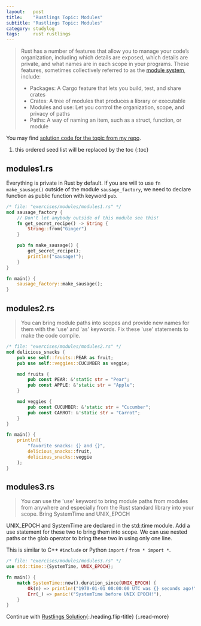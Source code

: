 ```yaml
---
layout:   post
title:    "Rustlings Topic: Modules"
subtitle: "Rustlings Topic: Modules"
category: studylog
tags:     rust rustlings
---
```


> Rust has a number of features that allow you to manage your code’s organization, including which details are exposed,
> which details are private, and what names are in each scope in your programs. These features, sometimes collectively
> referred to as the [module system], include:
>
> * Packages: A Cargo feature that lets you build, test, and share crates
> * Crates: A tree of modules that produces a library or executable
> * Modules and use: Let you control the organization, scope, and privacy of paths
> * Paths: A way of naming an item, such as a struct, function, or module

You may find [solution code for the topic from my repo].

[module system]: https://doc.rust-lang.org/book/ch07-00-managing-growing-projects-with-packages-crates-and-modules.html
[solution code for the topic from my repo]: https://github.com/LazyRen/rustlings-solution/tree/main/exercises/modules

<!--more-->

1. this ordered seed list will be replaced by the toc
{:toc}

## modules1.rs

Everything is private in Rust by default. If you are will to use `fn make_sausage()` outside of the module
`sausage_factory`, we need to declare function as public function with keyword `pub`.

```rust
/* file: "exercises/modules/modules1.rs" */
mod sausage_factory {
    // Don't let anybody outside of this module see this!
    fn get_secret_recipe() -> String {
        String::from("Ginger")
    }

    pub fn make_sausage() {
        get_secret_recipe();
        println!("sausage!");
    }
}

fn main() {
    sausage_factory::make_sausage();
}
```

## modules2.rs

> You can bring module paths into scopes and provide new names for them with the 'use' and 'as' keywords.
> Fix these 'use' statements to make the code compile.

```rust
/* file: "exercises/modules/modules2.rs" */
mod delicious_snacks {
    pub use self::fruits::PEAR as fruit;
    pub use self::veggies::CUCUMBER as veggie;

    mod fruits {
        pub const PEAR: &'static str = "Pear";
        pub const APPLE: &'static str = "Apple";
    }

    mod veggies {
        pub const CUCUMBER: &'static str = "Cucumber";
        pub const CARROT: &'static str = "Carrot";
    }
}

fn main() {
    println!(
        "favorite snacks: {} and {}",
        delicious_snacks::fruit,
        delicious_snacks::veggie
    );
}

```

## modules3.rs

> You can use the 'use' keyword to bring module paths from modules from anywhere and especially from the Rust standard
> library into your scope. Bring SystemTime and UNIX_EPOCH

UNIX_EPOCH and SystemTime are declared in the std::time module. Add a use statement for these two to bring them into
scope. We can use nested paths or the glob operator to bring these two in using only one line.

This is similar to C++ `#include` or Python `import` / `from * import *`.

```rust
/* file: "exercises/modules/modules3.rs" */
use std::time::{SystemTime, UNIX_EPOCH};

fn main() {
    match SystemTime::now().duration_since(UNIX_EPOCH) {
        Ok(n) => println!("1970-01-01 00:00:00 UTC was {} seconds ago!", n.as_secs()),
        Err(_) => panic!("SystemTime before UNIX EPOCH!"),
    }
}
```

Continue with [Rustlings Solution](rustlings){:.heading.flip-title}
{:.read-more}
